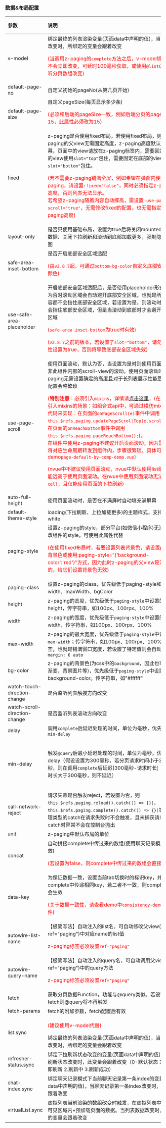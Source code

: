 ### 数据&布局配置

| 参数                                                | 说明                                                         | 类型                   | 默认值                                                       | 可选值 |
| :-------------------------------------------------- | :----------------------------------------------------------- | :--------------------- | :----------------------------------------------------------- | :----- |
| v-model <Badge text="1.8.4"/>                       | 绑定最终的列表渲染变量(页面data中声明的值)，当列表数据改变时，所绑定的变量会跟着改变<p style="color:red;">(当调用z-paging的`complete`方法之后，v-model绑定的数组不会立即改变，可延时100毫秒获取，或使用`@listChange`监听分页数组改变)</p> | Array                  | -                                                            | -      |
| default-page-no                                     | 自定义初始的pageNo(从第几页开始)                             | Number                 | 1                                                            | -      |
| default-page-size                                   | 自定义pageSize(每页显示多少条)<p style="color:red;">(必须和后端的pageSize一致，例如后端分页的pageSize为15，此属性必须改为15)</p> | Number                 | 10                                                           | -      |
| fixed <Badge text="1.5.6"/>                         | z-paging是否使用fixed布局，若使用fixed布局，则z-paging的父view无需固定高度，z-paging高度默认铺满屏幕，页面中的view请放在z-paging标签内，需要固定在顶部的view使用`slot="top"`包住，需要固定在底部的view使用`slot="bottom"`包住。<p style="color:red;">(若不需要z-paging铺满全屏，例如希望在弹窗内使用z-paging，请设置`:fixed="false"`，同时必须指定z-paging的高度，否则列表无法显示。<br>若希望z-paging随着内容自动撑高，需设置`:use-page-scroll="true"`，无需修改fixed的配置，也无需指定z-paging高度)</p> | Boolean                | true                                                         | false  |
| layout-only <Badge text="2.8.7"/>                   | 是否只使用基础布局，设置为true后将关闭mounted自动请求数据、关闭下拉刷新和滚动到底部加载更多，强制隐藏空数据图 | Boolean                | false                                                        | true   |
| safe-area-inset-bottom <Badge text="1.6.1"/>        | 是否开启底部安全区域适配<p style="color:red;">(由`v2.8.7`起，可通过`bottom-bg-color`自定义底部安全区域颜色)</p> | Boolean                | false                                                        | true   |
| use-safe-area-placeholder <Badge text="2.2.7"/>     | 开启底部安全区域适配后，是否使用placeholder形式实现。为否时滚动区域会自动避开底部安全区域，也就是所有滚动内容都不会挡住底部安全区域，若设置为是，则滚动时滚动内容会挡住底部安全区域，但是当滚动到底部时才会避开底部安全区域<p style="color:red;">(`safe-area-inset-bottom`为true时有效)</p><p style="color:red;">(`v2.8.7`之前的版本，若设置了`slot="bottom"`，请勿将此属性设置为true，否则将导致底部安全区域失效)</p> | Boolean                | false                                                        | true   |
| use-page-scroll                                     | 使用页面滚动，默认为否，当设置为是时则使用页面的滚动而非此组件内部的scroll-view的滚动，使用页面滚动时z-paging无需设置确定的高度且对于长列表展示性能更高，但配置会略繁琐<p style="color:red;">(<span style="font-weight:bold">特别注意</span>：必须引入`mixins`，详情请[点击这里](../../start/use.html#使用页面滚动示例)，(在一些无法引入mixins的场景：如组合式api中，可通过模仿mixins中的代码来实现：在页面的`onPageScroll(e)`事件中调用`this.$refs.paging.updatePageScrollTop(e.scrollTop);`，在页面的`onReachBottom`事件中调用`this.$refs.paging.pageReachBottom();`)。<br>在组件中使用z-paging不建议开启页面滚动，因为需要页面将对应生命周期转发到组件内，步骤很繁琐，具体可参考demo`page-default-by-comp-demo.vue`)</p><p style="color:red;">(nvue中不建议使用页面滚动，nvue中默认使用list组件，性能远高于使用页面滚动。在nvue中使用页面滚动无法插入`cell`，且仅能使用页面的下拉刷新)</p> | Boolean                | false                                                        | true   |
| auto-full-height <Badge text="2.0.6"/>              | 使用页面滚动时，是否在不满屏时自动填充满屏幕                 | Boolean                | true                                                         | false  |
| default-theme-style                                 | loading(下拉刷新、上拉加载更多)的主题样式，支持black，white  | String                 | black                                                        | white  |
| paging-style                                        | 设置z-paging的style，部分平台(如微信小程序)无法直接修改组件的style，可使用此属性代替<p style="color:red;">(在使用fixed布局时，若要设置列表背景色，请设置page的背景色或使用:paging-style="{'background-color':'red'}"方式，因为此时z-paging的父view是没有高度的，给它们设置背景色无效)</p> | Object                 | -                                                            | -      |
| paging-class <Badge text="2.8.7"/>                  | 设置z-paging的class，优先级低于paging-style和height、width、maxWidth、bgColor | String\|Array\|Object  | -                                                            | -      |
| height <Badge text="2.0.6"/>                        | z-paging的高度，优先级低于`paging-style`中设置的height，传字符串，如100px、100rpx、100% | String                 | -                                                            | -      |
| width <Badge text="2.0.6"/>                         | z-paging的宽度，优先级低于`paging-style`中设置的width，传字符串，如100px、100rpx、100% | String                 | -                                                            | -      |
| max-width <Badge text="2.7.6"/>                     | z-paging的最大宽度，优先级低于`paging-style`中设置的`max-width`；传字符串，如100px、100rpx、100%。默认为空，也就是铺满窗口宽度，若设置了特定值则会自动添加`margin: 0 auto` | String                 | -                                                            | -      |
| bg-color <Badge text="2.0.6"/>                      | z-paging的背景色(为css中的`background`，因此也可以设置渐变，背景图片等)，优先级低于`paging-style`中设置的background-color。传字符串，如"#ffffff" | String                 | -                                                            | -      |
| watch-touch-direction-change <Badge text="2.3.0"/>  | 是否监听列表触摸方向改变                                     | Boolean                | false                                                        | true   |
| watch-scroll-direction-change <Badge text="2.8.7"/> | 是否监听列表滚动方向改变                                     | Boolean                | false                                                        | true   |
| delay <Badge text="1.9.6"/>                         | 调用`complete`后延迟处理的时间，单位为毫秒，优先级高于`min-delay` | Number\|String         | 0                                                            | -      |
| min-delay <Badge text="2.0.9"/>                     | 触发`@query`后最小延迟处理的时间，单位为毫秒，优先级低于delay（假设设置为300毫秒，若分页请求时间小于300毫秒，则在调用`complete`后延迟[300毫秒-请求时长]；若请求时长大于300毫秒，则不延迟） | Number\|String         | 0<br>(当`show-refresher-when-reload`为true或`reload(true)`时，其最小值为400) | -      |
| call-network-reject <Badge text="2.6.1"/>           | 请求失败是否触发reject，若设置为否，则`this.$refs.paging.reload().catch(() => {})`、`this.$refs.paging.complete().catch(() => {})`等数据处理类型的catch在请求失败时不会触发，且未捕获请求失败catch时异常不会在控制台抛出 | Boolean                | true                                                         | false  |
| unit <Badge text="2.6.7"/>                          | z-paging中默认布局的单位                                     | String                 | rpx                                                          | px     |
| concat <Badge text="1.8.8"/>                        | 自动拼接complete中传过来的数组(使用聊天记录模式时无效)<br><p style="color:red;">(若设置为false，则complete中传过来的数组会直接覆盖list)</p> | Boolean                | true                                                         | false  |
| data-key <Badge text="1.6.4"/>                      | 为保证数据一致，设置当前tab切换时的标识key，并在complete中传递相同key，若二者不一致，则complete将不会生效<p style="color:red;">(关于数据一致性，请查看demo中`consistency-demo.vue`文件)</p> | Number\|String\|Object | -                                                            | -      |
| autowire-list-name <Badge text="1.8.5"/>            | 【极简写法】自动注入的list名，可自动修改父view(包含ref="paging")中对应name的list值<p style="color:red;">z-paging标签必须设置`ref="paging"`</p> | String                 | ""                                                           | -      |
| autowire-query-name <Badge text="1.8.5"/>           | 【极简写法】自动注入的query名，可自动调用父view(包含ref="paging")中的query方法<p style="color:red;">z-paging标签必须设置`ref="paging"`</p> | String                 | ""                                                           | -      |
| fetch <Badge text="2.7.8"/>                         | 获取分页数据Function，功能与@query类似。若设置了fetch则@query将不再触发 | Function               | null                                                         | -      |
| fetch-params <Badge text="2.7.8"/>                  | fetch的附加参数，fetch配置后有效                             | Object                 | null                                                         | -      |
| list.sync                                           | <p style="color:red;">(建议使用v-model代替)</p>绑定最终的列表渲染变量(页面data中声明的值)，当列表数据改变时，所绑定的变量会跟着改变 | Array                  | -                                                            | -      |
| refresher-status.sync                               | 绑定下拉刷新状态改变的变量(页面data中声明的值)，当下拉刷新状态改变时，此变量会跟着改变（0-默认状态 1.松手立即刷新 2.刷新中 3.刷新成功） | Number                 | -                                                            | -      |
| chat-index.sync                                     | 绑定聊天记录模式下当前聊天记录第一条index的变量(页面data中声明的值)，当聊天记录第一条index改变时，此变量会跟着改变 | Number                 | -                                                            | -      |
| virtualList.sync <Badge text="2.2.7"/>              | 虚拟列表当前渲染的数组改变时触发，在虚拟列表中只会渲染可见区域内+预加载页面的数据。当列表数据改变时，所绑定的变量会跟着改变 | Array                  | -                                                            | -      |